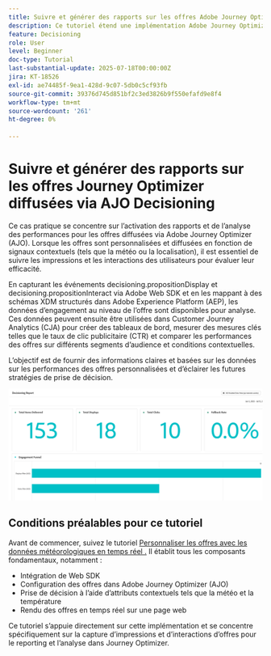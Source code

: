 ```yaml
---
title: Suivre et générer des rapports sur les offres Adobe Journey Optimizer (AJO) diffusées via AJO Decisioning
description: Ce tutoriel étend une implémentation Adobe Journey Optimizer (AJO) existante qui fournit des offres personnalisées basées sur des données contextuelles telles que la température. Elle décrit comment capturer des événements d’impression et d’interaction et préparer les données pour le compte rendu des performances dans Journey Optimizer.
feature: Decisioning
role: User
level: Beginner
doc-type: Tutorial
last-substantial-update: 2025-07-18T00:00:00Z
jira: KT-18526
exl-id: ae74485f-9ea1-428d-9c07-5db0c5cf93fb
source-git-commit: 39376d745d851bf2c3ed3826b9f550efafd9e8f4
workflow-type: tm+mt
source-wordcount: '261'
ht-degree: 0%

---
```


# Suivre et générer des rapports sur les offres Journey Optimizer diffusées via AJO Decisioning

Ce cas pratique se concentre sur l’activation des rapports et de l’analyse des performances pour les offres diffusées via Adobe Journey Optimizer (AJO). Lorsque les offres sont personnalisées et diffusées en fonction de signaux contextuels (tels que la météo ou la localisation), il est essentiel de suivre les impressions et les interactions des utilisateurs pour évaluer leur efficacité.

En capturant les événements decisioning.propositionDisplay et decisioning.propositionInteract via Adobe Web SDK et en les mappant à des schémas XDM structurés dans Adobe Experience Platform (AEP), les données d’engagement au niveau de l’offre sont disponibles pour analyse. Ces données peuvent ensuite être utilisées dans Customer Journey Analytics (CJA) pour créer des tableaux de bord, mesurer des mesures clés telles que le taux de clic publicitaire (CTR) et comparer les performances des offres sur différents segments d’audience et conditions contextuelles.

L’objectif est de fournir des informations claires et basées sur les données sur les performances des offres personnalisées et d’éclairer les futures stratégies de prise de décision.



![reporting-dashboard](assets/dashboard-reporting.png)


## Conditions préalables pour ce tutoriel

Avant de commencer, suivez le tutoriel [&#x200B; Personnaliser les offres avec les données météorologiques en temps réel .](https://experienceleague.adobe.com/fr/docs/journey-optimizer-learn/personalizing-offers-with-real-time-weather-data/introduction) Il établit tous les composants fondamentaux, notamment :

- Intégration de Web SDK
- Configuration des offres dans Adobe Journey Optimizer (AJO)
- Prise de décision à l’aide d’attributs contextuels tels que la météo et la température
- Rendu des offres en temps réel sur une page web

Ce tutoriel s’appuie directement sur cette implémentation et se concentre spécifiquement sur la capture d’impressions et d’interactions d’offres pour le reporting et l’analyse dans Journey Optimizer.
